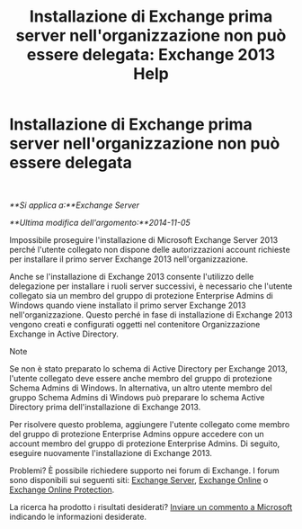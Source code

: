 ﻿---
title: "Installazione di Exchange prima server nell'organizzazione non può essere delegata: Exchange 2013 Help"
TOCTitle: Installazione di Exchange prima server nell'organizzazione non può essere delegata
ms:assetid: be975d74-632d-4190-9c3b-b0cafe4eb332
ms:mtpsurl: https://technet.microsoft.com/it-it/library/ms.exch.setupreadiness.delegatedcafefirstinstall(v=EXCHG.150)
ms:contentKeyID: 50481548
ms.date: 05/22/2018
mtps_version: v=EXCHG.150
ms.translationtype: MT
---

# Installazione di Exchange prima server nell'organizzazione non può essere delegata

 

_**Si applica a:**Exchange Server_

_**Ultima modifica dell'argomento:**2014-11-05_

Impossibile proseguire l'installazione di Microsoft Exchange Server 2013 perché l'utente collegato non dispone delle autorizzazioni account richieste per installare il primo server Exchange 2013 nell'organizzazione.

Anche se l'installazione di Exchange 2013 consente l'utilizzo delle delegazione per installare i ruoli server successivi, è necessario che l'utente collegato sia un membro del gruppo di protezione Enterprise Admins di Windows quando viene installato il primo server Exchange 2013 nell'organizzazione. Questo perché in fase di installazione di Exchange 2013 vengono creati e configurati oggetti nel contenitore Organizzazione Exchange in Active Directory.


> [!NOTE]
> Se non è stato preparato lo schema di Active Directory per Exchange 2013, l'utente collegato deve essere anche membro del gruppo di protezione Schema Admins di Windows. In alternativa, un altro utente membro del gruppo Schema Admins di Windows può preparare lo schema Active Directory prima dell'installazione di Exchange 2013.



Per risolvere questo problema, aggiungere l'utente collegato come membro del gruppo di protezione Enterprise Admins oppure accedere con un account membro del gruppo di protezione Enterprise Admins. Di seguito, eseguire nuovamente l'installazione di Exchange 2013.

Problemi? È possibile richiedere supporto nei forum di Exchange. I forum sono disponibili sui seguenti siti: [Exchange Server](https://go.microsoft.com/fwlink/p/?linkid=60612), [Exchange Online](https://go.microsoft.com/fwlink/p/?linkid=267542) o [Exchange Online Protection](https://go.microsoft.com/fwlink/p/?linkid=285351).

La ricerca ha prodotto i risultati desiderati? [Inviare un commento a Microsoft](mailto:exsetuphelpfeedback@microsoft.com?subject=exchange%202013%20setup%20help%20feedback) indicando le informazioni desiderate.

